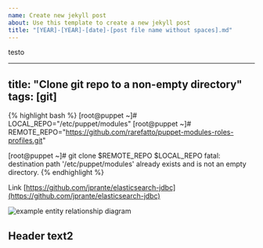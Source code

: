```yaml
---
name: Create new jekyll post
about: Use this template to create a new jekyll post
title: "[YEAR]-[YEAR]-[date]-[post file name without spaces].md"
---
```

testo

---

title:  "Clone git repo to a non-empty directory"
tags: [git]
---

{% highlight bash %}
[root@puppet ~]# LOCAL_REPO="/etc/puppet/modules"
[root@puppet ~]# REMOTE_REPO="https://github.com/rarefatto/puppet-modules-roles-profiles.git"

[root@puppet ~]# git clone $REMOTE_REPO $LOCAL_REPO
fatal: destination path '/etc/puppet/modules' already exists and is not an empty directory.
{% endhighlight %}

Link [https://github.com/jprante/elasticsearch-jdbc](https://github.com/jprante/elasticsearch-jdbc)

![example entity relationship diagram ](/assets/2016-01-06-import_mysql_data_in_elasticsearch_server_img1.png)


## Header text2
